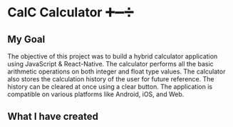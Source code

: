 # CalC Calculator ➕➖➗

## My Goal

The objective of this project was to build a hybrid calculator application using JavaScript & React-Native. The calculator performs all the basic arithmetic operations on both integer and float type values. The calculator also stores the calculation history of the user for future reference. The history can be cleared at once using a clear button. The application is compatible on various platforms like Android, iOS, and Web.

## What I have created



